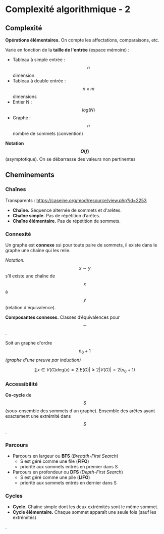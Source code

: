 # Complexité algorithmique - 2

## Complexité

**Opérations élémentaires.** On compte les affectations, comparaisons, etc.

Varie en fonction de la **taille de l'entrée** (espace mémoire) :

- Tableau à simple entrée : $$n$$ dimension
- Tableau à double entrée : $$n \times m$$ dimensions
- Entier N : $$log(N)$$
- Graphe : $$n$$ nombre de sommets (convention)

**Notation $$O(f)$$** (asymptotique). On se débarrasse des valeurs non pertinentes

## Cheminements

### Chaînes

Transparents : <https://caseine.org/mod/resource/view.php?id=2253>

- **Chaîne.** Séquence alternée de sommets et d'arêtes.
- **Chaîne simple.** Pas de répétition d’arêtes.
- **Chaîne élémentaire.** Pas de répétition de sommets.

### Connexité

Un graphe est **connexe** ssi pour toute paire de sommets, il existe dans le graphe une chaîne qui les relie.

*Notation.* $$x \sim y$$ s’il existe une chaîne de $$x$$ à $$y$$ (relation d'équivalence).

**Composantes connexes.** Classes d’équivalences pour $$\sim$$.

Soit un graphe d'ordre $$n_0 + 1$$ *(graphe d'une preuve par induction)*

$$
\sum\limits{x \in V(G)} \text{deg}(x) = 2|E(G)| \ge 2|V(G)| = 2(n_0 + 1)
$$

### Accessibilité

**Co-cycle** de $$S$$ (sous-ensemble des sommets d'un graphe). Ensemble des arêtes ayant exactement une extrémité dans $$S$$.

### Parcours

- Parcours en largeur ou **BFS** (*Breadth-First Search*)
  - S est géré comme une file (**FIFO**)
  - priorité aux sommets entrés en premier dans S
- Parcours en profondeur ou **DFS** (*Depth-First Search*)
  - S est géré comme une pile (**LIFO**)
  - priorité aux sommets entrés en dernier dans S

### Cycles

- **Cycle.** Chaîne simple dont les deux extrémités sont le même sommet.
- **Cycle élémentaire.** Chaque sommet apparaît une seule fois (sauf les extrémités)

.
